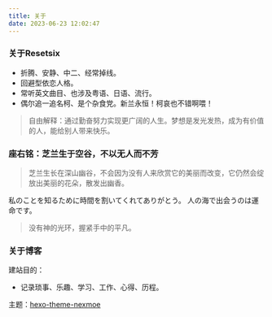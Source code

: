 ```yaml
---
title: 关于
date: 2023-06-23 12:02:47
---
```


### 关于Resetsix

- 折腾、安静、中二、经常掉线。
- 回避型依恋人格。
- 常听英文曲目、也涉及粤语、日语、流行。
- 偶尔追一追名柯、是个杂食党。新兰永恒！柯哀也不错啊喂！

> 自由解释：通过勤奋努力实现更广阔的人生。梦想是发光发热，成为有价值的人，能给别人带来快乐。

### 座右铭：芝兰生于空谷，不以无人而不芳

> 芝兰生长在深山幽谷，不会因为没有人来欣赏它的美丽而改变，它仍然会绽放出美丽的花朵，散发出幽香。

私のことを知るために時間を割いてくれてありがとう。 人の海で出会うのは運命です。

> 没有神的光环，握紧手中的平凡。

### 关于博客

建站目的：

- 记录琐事、乐趣、学习、工作、心得、历程。

主题：[hexo-theme-nexmoe](https://github.com/theme-nexmoe/hexo-theme-nexmoe)
